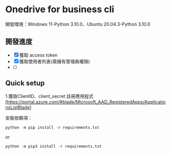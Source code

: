 Onedrive for business cli
============
  開發環境：Windows 11-Python 3.10.0、Ubuntu 20.04.3-Python 3.10.0
 
 開發進度
---
- [x] 獲取 access token
- [x] 獲取使用者列表(需擁有管理員權限)
- [ ] 

Quick setup
---
1.獲取ClientID、client_secret
註冊應用程式[https://portal.azure.com/#blade/Microsoft_AAD_RegisteredApps/ApplicationsListBlade]

安裝依賴項：
```python
python -m pip install -r requirements.txt
```
or
```python
python -m pip3 install -r requirements.txt
```
